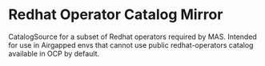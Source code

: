 Redhat Operator Catalog Mirror
===============================================================================
CatalogSource for a subset of Redhat operators required by MAS. Intended for use in Airgapped envs that cannot use public redhat-operators catalog available in OCP by default.